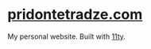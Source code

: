 # [pridontetradze.com](https://pridontetradze.com)

My personal website. Built with [11ty](https://www.11ty.dev/).
